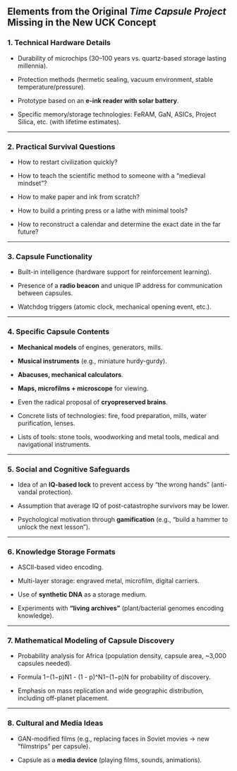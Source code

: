 ## Elements from the Original *Time Capsule Project* Missing in the New UCK Concept

### 1\. **Technical Hardware Details**

- Durability of microchips (30–100 years vs. quartz-based storage lasting millennia).
    
- Protection methods (hermetic sealing, vacuum environment, stable temperature/pressure).
    
- Prototype based on an **e-ink reader with solar battery**.
       
- Specific memory/storage technologies: FeRAM, GaN, ASICs, Project Silica, etc. (with lifetime estimates).
    

* * *

### 2\. **Practical Survival Questions**

- How to restart civilization quickly?
    
- How to teach the scientific method to someone with a “medieval mindset”?
    
- How to make paper and ink from scratch?
    
- How to build a printing press or a lathe with minimal tools?
    
- How to reconstruct a calendar and determine the exact date in the far future?
    

* * *

### 3\. **Capsule Functionality**

- Built-in intelligence (hardware support for reinforcement learning).
    
- Presence of a **radio beacon** and unique IP address for communication between capsules.
    
- Watchdog triggers (atomic clock, mechanical opening event, etc.).
    

* * *

### 4\. **Specific Capsule Contents**

- **Mechanical models** of engines, generators, mills.
    
- **Musical instruments** (e.g., miniature hurdy-gurdy).
    
- **Abacuses, mechanical calculators**.
    
- **Maps, microfilms + microscope** for viewing.
    
- Even the radical proposal of **cryopreserved brains**.
    
- Concrete lists of technologies: fire, food preparation, mills, water purification, lenses.
    
- Lists of tools: stone tools, woodworking and metal tools, medical and navigational instruments.
    

* * *

### 5\. **Social and Cognitive Safeguards**

- Idea of an **IQ-based lock** to prevent access by “the wrong hands” (anti-vandal protection).
    
- Assumption that average IQ of post-catastrophe survivors may be lower.
    
- Psychological motivation through **gamification** (e.g., “build a hammer to unlock the next lesson”).
    

* * *

### 6\. **Knowledge Storage Formats**

- ASCII-based video encoding.
    
- Multi-layer storage: engraved metal, microfilm, digital carriers.
    
- Use of **synthetic DNA** as a storage medium.
    
- Experiments with **“living archives”** (plant/bacterial genomes encoding knowledge).
    

* * *

### 7\. **Mathematical Modeling of Capsule Discovery**

- Probability analysis for Africa (population density, capsule area, ~3,000 capsules needed).
    
- Formula 1−(1−p)N1 - (1 - p)^N1−(1−p)N for probability of discovery.
    
- Emphasis on mass replication and wide geographic distribution, including off-planet placement.
    

* * *

### 8\. **Cultural and Media Ideas**

- GAN-modified films (e.g., replacing faces in Soviet movies → new “filmstrips” per capsule).
    
- Capsule as a **media device** (playing films, sounds, animations).